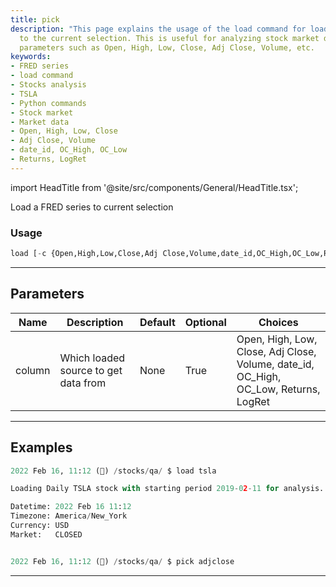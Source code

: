 ```yaml
---
title: pick
description: "This page explains the usage of the load command for loading a FRED series"
  to the current selection. This is useful for analyzing stock market data with various
  parameters such as Open, High, Low, Close, Adj Close, Volume, etc.
keywords:
- FRED series
- load command
- Stocks analysis
- TSLA
- Python commands
- Stock market
- Market data
- Open, High, Low, Close
- Adj Close, Volume
- date_id, OC_High, OC_Low
- Returns, LogRet
---
```


import HeadTitle from '@site/src/components/General/HeadTitle.tsx';

<HeadTitle title="economy/qa/pick - Reference | OpenBB Terminal Docs" />

Load a FRED series to current selection

### Usage

```python
load [-c {Open,High,Low,Close,Adj Close,Volume,date_id,OC_High,OC_Low,Returns,LogRet}]
```

---

## Parameters

| Name | Description | Default | Optional | Choices |
| ---- | ----------- | ------- | -------- | ------- |
| column | Which loaded source to get data from | None | True | Open, High, Low, Close, Adj Close, Volume, date_id, OC_High, OC_Low, Returns, LogRet |


---

## Examples

```python
2022 Feb 16, 11:12 (🦋) /stocks/qa/ $ load tsla

Loading Daily TSLA stock with starting period 2019-02-11 for analysis.

Datetime: 2022 Feb 16 11:12
Timezone: America/New_York
Currency: USD
Market:   CLOSED


2022 Feb 16, 11:12 (🦋) /stocks/qa/ $ pick adjclose
```
---
